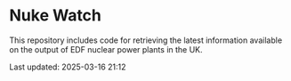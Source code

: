 # Nuke Watch

This repository includes code for retrieving the latest information available on the output of EDF nuclear power plants in the UK.

Last updated: 2025-03-16 21:12